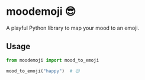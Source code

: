 # moodemoji 😎

A playful Python library to map your mood to an emoji.

## Usage

```python
from moodemoji import mood_to_emoji

mood_to_emoji("happy")  # 😊

